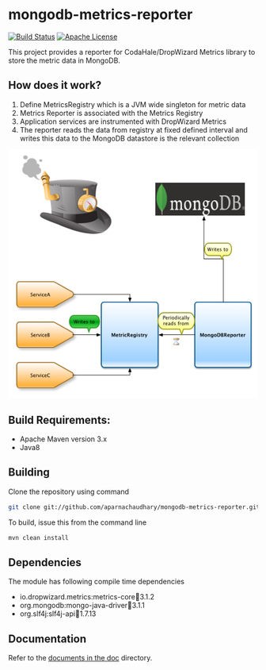 # mongodb-metrics-reporter

[![Build Status](https://github.com/keawe-software/mongodb-metrics-reporter/workflows/Java%20CI%20with%20Maven/badge.svg)](https://github.com/keawe-software/mongodb-metrics-reporter/actions?query=workflow%3A%22Java+CI+with+Maven%22) [![Apache License](http://img.shields.io/badge/license-APACHE2-blue.svg)](https://www.apache.org/licenses/LICENSE-2.0.html)

This project provides a reporter for CodaHale/DropWizard Metrics library to store the metric data in MongoDB.

## How does it work?

1. Define MetricsRegistry which is a JVM wide singleton for metric data
2. Metrics Reporter is associated with the Metrics Registry
3. Application services are instrumented with DropWizard Metrics
4. The reporter reads the data from registry at fixed defined interval and writes this data to the MongoDB datastore is the relevant collection

![MongoDB-Metrics](doc/images/MetricsMongoDB.png)

## Build Requirements:

* Apache Maven version 3.x
* Java8

## Building

Clone the repository using command

```bash
git clone git://github.com/aparnachaudhary/mongodb-metrics-reporter.git
```

To build, issue this from the command line

```bash
mvn clean install
```

## Dependencies

The module has following compile time dependencies

* io.dropwizard.metrics:metrics-core:jar:3.1.2
* org.mongodb:mongo-java-driver:jar:3.1.1
* org.slf4j:slf4j-api:jar:1.7.13

## Documentation
Refer to the [documents in the doc](doc/index.md) directory.
